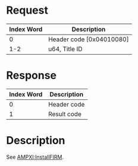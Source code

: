 # Request

| Index Word | Description                |
|------------|----------------------------|
| 0          | Header code \[0x04010080\] |
| 1-2        | u64, Title ID              |

# Response

| Index Word | Description |
|------------|-------------|
| 0          | Header code |
| 1          | Result code |

# Description

See [AMPXI:InstallFIRM](AMPXI:InstallFIRM "wikilink").